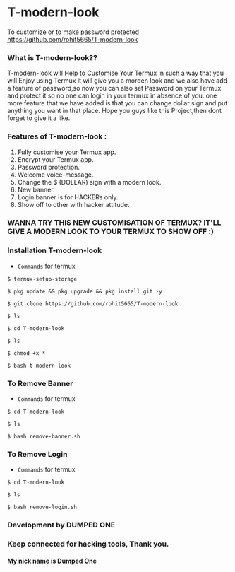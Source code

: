 # T-modern-look
To customize or to make password protected 
https://github.com/rohit5665/T-modern-look
### What is T-modern-look??
T-modern-look will Help to Customise Your Termux in such a way that you will Enjoy using Termux it will give you a morden look and we also have add a feature of password,so now you can also set Password on your Termux and protect it so no one can login in your termux in absence of you.
one more feature that we have added is that you can change dollar sign and put anything you want in that place.
Hope you guys like this Project,then dont forget to give it a like.
### Features of T-modern-look :
   1. Fully customise your Termux app.
   2. Encrypt your Termux app.
   3. Password protection.
   4. Welcome voice-message.
   5. Change the $ (DOLLAR) sign with a modern look.
   6. New banner.
   7. Login banner is for HACKERs only.
   8. Show off to other with hacker attitude.


### WANNA TRY THIS NEW CUSTOMISATION OF TERMUX? IT'LL GIVE A MODERN LOOK TO YOUR TERMUX TO SHOW OFF :)
### Installation T-modern-look
* `Commands` for termux
```
$ termux-setup-storage
  
$ pkg update && pkg upgrade && pkg install git -y

$ git clone https://github.com/rohit5665/T-modern-look

$ ls

$ cd T-modern-look

$ ls

$ chmod +x *

$ bash t-modern-look
```
### To Remove Banner
* `Commands` for termux
```
$ cd T-modern-look

$ ls

$ bash remove-banner.sh
```
### To Remove Login
* `Commands` for termux
```
$ cd T-modern-look

$ ls

$ bash remove-login.sh
```
### Development by DUMPED ONE
### Keep connected for hacking tools, Thank you.
 #### My nick name is Dumped One
